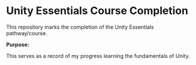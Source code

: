 # Unity Essentials Course Completion

This repository marks the completion of the Unity Essentials pathway/course.

**Purpose:**

This serves as a record of my progress learning the fundamentals of Unity.

